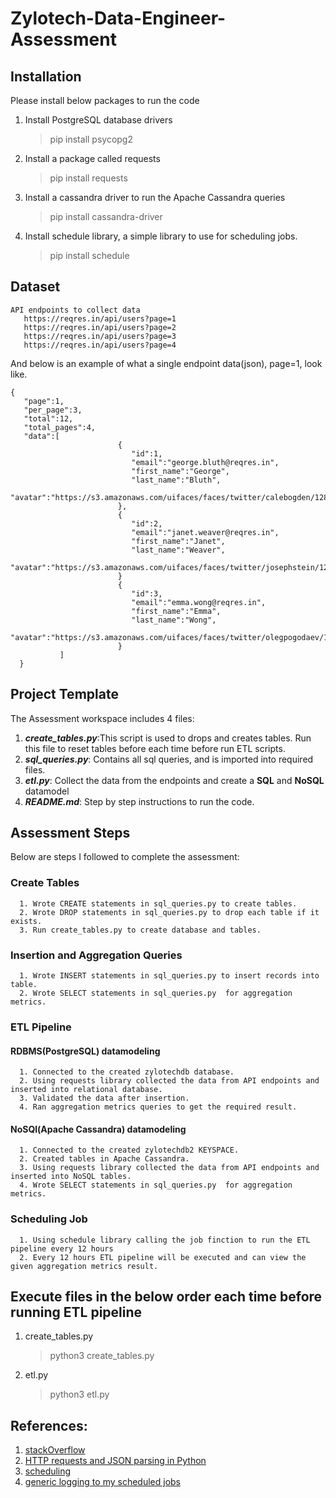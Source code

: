 # Zylotech-Data-Engineer-Assessment

## Installation
Please install below packages to run the code
1. Install PostgreSQL database drivers
   > pip install psycopg2
2. Install a package called requests
   > pip install requests
3. Install a cassandra  driver to run the Apache Cassandra queries
   > pip install cassandra-driver
4. Install schedule library, a simple library to use for scheduling jobs.
   > pip install schedule


## Dataset
```
API endpoints to collect data
   https://reqres.in/api/users?page=1
   https://reqres.in/api/users?page=2
   https://reqres.in/api/users?page=3
   https://reqres.in/api/users?page=4
```
And below is an example of what a single endpoint data(json), page=1, look like. 
```
{
   "page":1,
   "per_page":3,
   "total":12,
   "total_pages":4,
   "data":[
                        {
                           "id":1,
                           "email":"george.bluth@reqres.in",
                           "first_name":"George",
                           "last_name":"Bluth",
                           "avatar":"https://s3.amazonaws.com/uifaces/faces/twitter/calebogden/128.jpg"
                        },
                        {
                           "id":2,
                           "email":"janet.weaver@reqres.in",
                           "first_name":"Janet",
                           "last_name":"Weaver",
                           "avatar":"https://s3.amazonaws.com/uifaces/faces/twitter/josephstein/128.jpg"
                        }
                        {
                           "id":3,
                           "email":"emma.wong@reqres.in",
                           "first_name":"Emma",
                           "last_name":"Wong",
                           "avatar":"https://s3.amazonaws.com/uifaces/faces/twitter/olegpogodaev/128.jpg"
                        }
           ]
  }
```

## Project Template
The Assessment workspace includes 4 files:
1. ***create_tables.py***:This script is used to drops and creates tables. Run this file to reset tables before each time before run ETL scripts.
2. ***sql_queries.py***: Contains all sql queries, and is imported into required files.
3. ***etl.py***: Collect the data from the endpoints and create a **SQL** and **NoSQL** datamodel
4. ***README.md***: Step by step instructions to run the code.

## Assessment Steps
Below are steps I  followed to complete the assessment:
   ### Create Tables
      1. Wrote CREATE statements in sql_queries.py to create tables.
      2. Wrote DROP statements in sql_queries.py to drop each table if it exists.
      3. Run create_tables.py to create database and tables.
   ### Insertion and Aggregation Queries
      1. Wrote INSERT statements in sql_queries.py to insert records into table.
      2. Wrote SELECT statements in sql_queries.py  for aggregation metrics.
   ### ETL Pipeline
   #### RDBMS(PostgreSQL) datamodeling
      1. Connected to the created zylotechdb database.
      2. Using requests library collected the data from API endpoints and inserted into relational database.
      3. Validated the data after insertion.
      4. Ran aggregation metrics queries to get the required result.
   #### NoSQl(Apache Cassandra) datamodeling
      1. Connected to the created zylotechdb2 KEYSPACE.
      2. Created tables in Apache Cassandra.
      3. Using requests library collected the data from API endpoints and inserted into NoSQL tables.
      4. Wrote SELECT statements in sql_queries.py  for aggregation metrics.
   ### Scheduling Job
      1. Using schedule library calling the job finction to run the ETL pipeline every 12 hours
      2. Every 12 hours ETL pipeline will be executed and can view the given aggregation metrics result.

## Execute files in the below order each time before running ETL pipeline
   1. create_tables.py
      > python3 create_tables.py
   2. etl.py
      > python3 etl.py

## References:
1. [stackOverflow](https://stackoverflow.com/questions/8856384/sql-select-first-letter-of-a-word)
2. [HTTP requests and JSON parsing in Python](https://stackoverflow.com/questions/6386308/http-requests-and-json-parsing-in-python)
3. [scheduling](https://pypi.org/project/schedule/)
4. [generic logging to my scheduled jobs](https://schedule.readthedocs.io/en/stable/faq.html#what-if-my-task-throws-an-exception)
